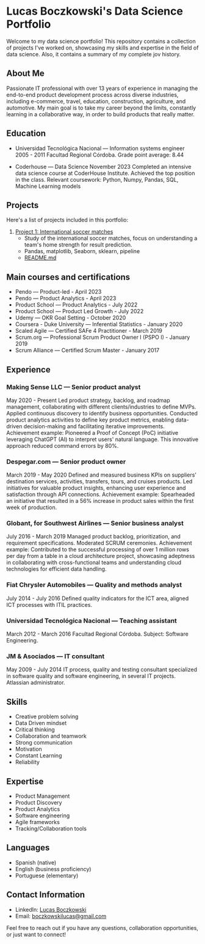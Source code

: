 # Lucas Boczkowski's Data Science Portfolio

Welcome to my data science portfolio! This repository contains a collection of projects I've worked on, showcasing my skills and expertise in the field of data science. Also, it contains a summary of my complete jov history.

## About Me

Passionate IT professional with over 13 years of experience in managing the end-to-end product development process across diverse industries, including e-commerce, travel, education, construction, agriculture, and automotive.
My main goal is to take my career beyond the limits, constantly learning in a collaborative way, in order to build products that really matter.

## Education

- Universidad Tecnológica Nacional — Information systems engineer
2005 - 2011
Facultad Regional Córdoba.
Grade point average: 8.44

- Coderhouse — Data Science
November 2023
Completed an intensive data science course at CoderHouse Institute.
Achieved the top position in the class.
Relevant coursework: Python, Numpy, Pandas, SQL, Machine Learning models


## Projects

Here's a list of projects included in this portfolio:

1. [Project 1: International soccer matches](project1/)
   - Study of the international soccer matches, focus on understanding a team's home strength for result prediction.
   - Pandas, matplotlib, Seaborn, sklearn, pipeline
   - [README.md](Readmefile)

## Main courses and certifications

- Pendo — Product-led - April 2023
- Pendo — Product Analytics - April 2023
- Product School — Product Analytics - July 2022
- Product School — Product Led Growth - July 2022
- Udemy — OKR Goal Setting - October 2020
- Coursera - Duke University — Inferential Statistics - January 2020
- Scaled Agile — Certified SAFe 4 Practitioner - March 2019
- Scrum.org — Professional Scrum Product Owner I (PSPO I) - January 2019
- Scrum Alliance — Certified Scrum Master - January 2017

## Experience

### **Making Sense LLC — Senior product analyst**
May 2020 - Present
Led product strategy, backlog, and roadmap management, collaborating with different clients/industries to define MVPs. Applied continuous discovery to identify business opportunities. Conducted product analytics activities to define key product metrics, enabling data-driven decision-making and facilitating iterative improvements.
Achievement example: Pioneered a Proof of Concept (PoC) initiative leveraging ChatGPT (AI) to interpret users' natural language. This innovative approach reduced command errors by 80%.

### **Despegar.com — Senior product owner**
March 2019 - May 2020
Defined and measured business KPIs on suppliers’ destination services, activities, transfers, tours, and cruises products. Led initiatives for valuable product insights, enhancing user experience and satisfaction through API connections.
Achievement example: Spearheaded an initiative that resulted in a 56% increase in product sales within the first week of production.

### **Globant, for Southwest Airlines — Senior business analyst**
July 2016 - March 2019
Managed product backlog, prioritization, and requirement specifications. Moderated SCRUM ceremonies.
Achievement example: Contributed to the successful processing of over 1 million rows per day from a table in a cloud architecture project, showcasing adeptness in collaborating with cross-functional teams and understanding cloud technologies for efficient data handling.

### **Fiat Chrysler Automobiles — Quality and methods analyst**
July 2014 - July 2016
Defined quality indicators for the ICT area, aligned ICT processes with ITIL practices.

### **Universidad Tecnológica Nacional — Teaching assistant**
March 2012 - March 2016
Facultad Regional Córdoba. Subject: Software Engineering.

### **JM & Asociados — IT consultant**
May 2009 - July 2014
IT process, quality and testing consultant specialized in software quality and software engineering, in several IT projects. Atlassian administrator.

## Skills

- Creative problem solving
- Data Driven mindset
- Critical thinking
- Collaboration and teamwork
- Strong communication
- Motivation
- Constant Learning
- Reliability

## Expertise

- Product Management
- Product Discovery
- Product Analytics
- Software engineering
- Agile frameworks
- Tracking/Collaboration tools

## Languages
- Spanish (native)
- English (business proficiency)
- Portuguese (elementary)


## Contact Information

- LinkedIn: [Lucas Boczkowski](https://www.linkedin.com/in/lucasboczkowski/)
- Email: boczkowskilucas@gmail.com

Feel free to reach out if you have any questions, collaboration opportunities, or just want to connect!
